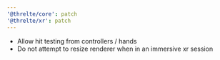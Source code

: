 ```yaml
---
'@threlte/core': patch
'@threlte/xr': patch
---
```


* Allow hit testing from controllers / hands
* Do not attempt to resize renderer when in an immersive xr session
